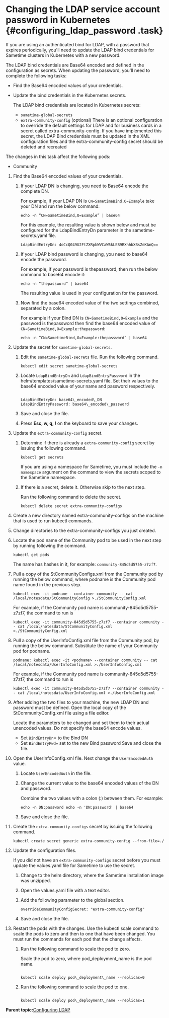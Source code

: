 # Changing the LDAP service account password in Kubernetes {#configuring_ldap_password .task}

If you are using an authenticated bind for LDAP, with a password that expires periodically, you'll need to update the LDAP bind credentials for Sametime clusters in Kubernetes with a new password.

The LDAP bind credentials are Base64 encoded and defined in the configuration as secrets. When updating the password, you'll need to complete the following tasks:

-   Find the Base64 encoded values of your credentials.
-   Update the bind credentials in the Kubernetes secrets.

    The LDAP bind credentials are located in Kubernetes secrets:

    -   `sametime-global-secrets`
    -   `extra-community-config` \(optional\)
    There is an optional configuration to override the default settings for LDAP and for business cards in a secret called extra-community-config. If you have implemented this secret, the LDAP Bind credentials must be updated in the XML configuration files and the extra-community-config secret should be deleted and recreated


The changes in this task affect the following pods:

-   Community

1.  Find the Base64 encoded values of your credentials.

    1.  If your LDAP DN is changing, you need to Base64 encode the complete DN.

        For example, if your LDAP DN is `CN=SametimeBind,O=Example` take your DN and run the below command:

        ``` {#codeblock_umn_jds_5tb}
        echo -n “CN=SametimeBind,O=Example” | base64
        ```

        For this example, the resulting value is shown below and must be configured for the LdapBindEntryDn parameter in the sametime-secrets.yaml file.

        ``` {#codeblock_jbp_kds_5tb}
        LdapBindEntryDn: 4oCcQ049U2FtZXRpbWVCaW5kLE89RXhhbXBsZeKAnQ== 
        ```

    2.  If your LDAP bind password is changing, you need to base64 encode the password.

        For example, if your password is thepassword, then run the below command to base64 encode it:

        ``` {#codeblock_rz3_qds_5tb}
        echo -n “thepassword” | base64
        ```

        The resulting value is used in your configuration for the password.

    3.  Now find the base64 encoded value of the two settings combined, separated by a colon.

        For example if your Bind DN is `CN=SametimeBind,O=Example` and the password is thepassword then find the base64 encoded value of `CN=SametimeBind,O=Example:thepassword`:

        ``` {#codeblock_djw_tnj_5tb}
        echo -n “CN=SametimeBind,O=Example:thepassword” | base64 
        ```

2.  Update the secret for `sametime-global-secrets`.

    1.  Edit the `sametime-global-secrets` file. Run the following command.

        ``` {#codeblock_crt_rfs_5tb}
        kubectl edit secret sametime-global-secrets
        ```

    2.  Locate `LdapBindEntryDn` and `LdapBindEntryPassword` in the helm/templates/sametime-secrets.yaml file. Set their values to the base64 encoded value of your name and password respectively.

        ```
        
        LdapBindEntryDn: base64\_encoded\_DN 
        LdapBindEntryPassword: base64\_encoded\_password
        ```

    3.  Save and close the file.

    4.  Press **Esc, w, q, !** on the keyboard to save your changes.

3.  Update the `extra-community-config` secret.

    1.  Determine if there is already a `extra-community-config` secret by issuing the following command.

        ``` {#codeblock_w1g_dp2_vtb}
        kubectl get secrets 
        ```

        If you are using a namespace for Sametime, you must include the `-n namespace` argument on the command to view the secrets scoped to the Sametime namespace.

    2.  If there is a secret, delete it. Otherwise skip to the next step.

        Run the following command to delete the secret.

        ``` {#codeblock_gvp_pp2_vtb}
        kubectl delete secret extra-community-configs
        ```

4.  Create a new directory named extra-community-configs on the machine that is used to run kubectl commands.

5.  Change directories to the extra-community-configs you just created.

6.  Locate the pod name of the Community pod to be used in the next step by running following the command.

    ``` {#codeblock_ank_lkd_xtb}
    kubectl get pods
    ```

    The name has hashes in it, for example: `community-845d5d5755-z7zf7`.

7.  Pull a copy of the StCommunityConfigs.xml from the Community pod by running the below command, where podname is the Community pod name found in the previous step.

    ``` {#codeblock_v2k_wnx_wtb}
    kubectl exec -it podname --container community -- cat /local/notesdata/StCommunityConfig >./StCommunityConfig.xml 
    ```

    For example, if the Community pod name is community-845d5d5755-z7zf7, the command to run is

    ``` {#codeblock_njq_ykd_xtb}
    kubectl exec -it community-845d5d5755-z7zf7 --container community -- cat /local/notesdata/StCommunityConfig.xml >./StCommunityConfig.xml 
    ```

8.  Pull a copy of the UserInfoConfig.xml file from the Community pod, by running the below command. Substitute the name of your Community pod for podname.

    ``` {#codeblock_wtp_d4x_wtb}
    podname: kubectl exec -it <podname> --container community -- cat /local/notesdata/UserInfoConfig.xml >./UserInfoConfig.xml 
    ```

    For example, if the Community pod name is community-845d5d5755-z7zf7, the command to run is

    ``` {#codeblock_ldq_h4x_wtb}
    kubectl exec -it community-845d5d5755-z7zf7 --container community -- cat /local/notesdata/UserInfoConfig.xml >./UserInfoConfig.xml 
    ```

9.  After adding the two files to your machine, the new LDAP DN and password must be defined. Open the local copy of the StCommunityConfig.xml file using a file editor.

    Locate the parameters to be changed and set them to their actual unencoded values. Do not specify the base64 encode values.

    -   Set `BindEntryDn`= to the Bind DN
    -   Set `BindEntryPwd=` set to the new Bind password
    Save and close the file.

10. Open the UserInfoConfig.xml file. Next change the `UserEncodedAuth` value.

    1.  Locate `UserEncodedAuth` in the file.

    2.  Change the current value to the base64 encoded values of the DN and password.

        Combine the two values with a colon \(:\) between them. For example:

        ``` {#codeblock_fzv_1nd_xtb}
        echo -n DN:password echo -n 'DN:password' | base64
        ```

    3.  Save and close the file.

11. Create the `extra-community-configs` secret by issuing the following command.

    ``` {#codeblock_cn4_snd_xtb}
    kubectl create secret generic extra-community-config --from-file=./
    ```

12. Update the configuration files.

    If you did not have an `extra-community-configs` secret before you must update the values.yaml file for Sametime to use the secret.

    1.  Change to the helm directory, where the Sametime installation image was unzipped.

    2.  Open the values.yaml file with a text editor.

    3.  Add the following parameter to the global section.

        ``` {#codeblock_ics_x4d_xtb}
        overrideCommunityConfigSecret: "extra-community-config"
        ```

    4.  Save and close the file.

13. Restart the pods with the changes. Use the kubectl scale command to scale the pods to zero and then to one that have been changed. You must run the commands for each pod that the change affects.

    1.  Run the following command to scale the pod to zero.

        Scale the pod to zero, where pod\_deployment\_name is the pod name.

        ``` {#codeblock_cwz_mwc_d5b}
        
        kubectl scale deploy pod\_deployment\_name --replicas=0
        
        ```

    2.  Run the following command to scale the pod to one.

        ``` {#codeblock_i2c_4wc_d5b}
        
        kubectl scale deploy pod\_deployment\_name --replicas=1
        ```


**Parent topic:**[Configuring LDAP](configuring_ldap.md)

